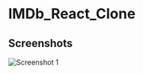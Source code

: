 # IMDb_React_Clone

## Screenshots
![Screenshot 1](https://user-images.githubusercontent.com/68656122/209915662-36ec6702-fe08-4212-aaea-cc94dfc0192f.png)

